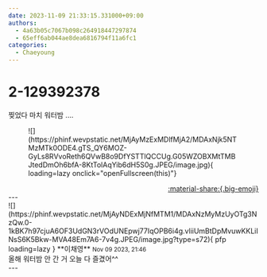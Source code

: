 ```yaml
---
date: 2023-11-09 21:33:15.331000+09:00
authors:
  - 4a63b05c7067b098c264918447297874
  - 65eff6ab044ae8dea6816794f11a6fc1
categories:
  - Chaeyoung
---
```


# 2-129392378

<div class="post-container" markdown="1">
<div class="content-container md-sidebar__scrollwrap" markdown="1">

찢었다 마치 워터밤 .... 
<figure markdown="1">
![](https://phinf.wevpstatic.net/MjAyMzExMDlfMjA2/MDAxNjk5NTMzMTk0ODE4.gTS_QY6MOZ-GyLs8RVvoReth6QVwB8o9DfYSTTlQCCUg.G05WZOBXMtTMBJtedDmOh6bfA-8KtTolAqYib6dH5S0g.JPEG/image.jpg){ loading=lazy onclick="openFullscreen(this)"}
</figure>


</div>
</div>

<div style="text-align: right;" markdown="1">
<a href="https://weverse.io/fromis9/fanpost/2-129392378" style="text-align: right;">:material-share:{.big-emoji}</a>
</div>
---

<div class="comments-container md-sidebar__scrollwrap" markdown="1">
<div class="comment" markdown="1">
<div class='id-container' markdown="1">
![](https://phinf.wevpstatic.net/MjAyNDExMjNfMTM1/MDAxNzMyMzUyOTg3NzQw.0-1kBK7h97cjuA6OF3UdGN3rVOdUNEpwj77IqOPB6i4g.vliiUmBtDpMvuwKKLiINsS6K5Bkw-MVA48Em7A6-7v4g.JPEG/image.jpg?type=s72){ pfp loading=lazy }
**<span class="artist">이채영</span>** <small>Nov 09 2023, 21:46</small><br>
</div>
<div class='comment-body' markdown="1">
올해 워터밤 안 간 거 오늘 다 즐겼어^^
</div>
</div>
</div>
---
